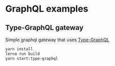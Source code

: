 # GraphQL examples

## Type-GraphQL gateway

Simple graphql gateway that uses [Type-GraphQL](https://19majkel94.github.io/type-graphql)

```sh
yarn install
lerna run build
yarn start:type-graphql
```
